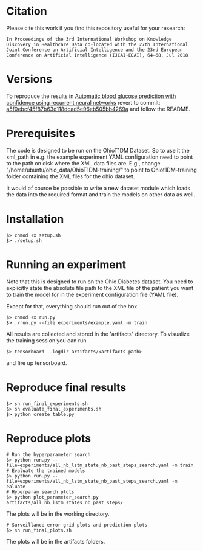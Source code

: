 # Citation

Please cite this work if you find this repository useful for your research:

    In Proceedings of the 3rd International Workshop on Knowledge Discovery in Healthcare Data co-located with the 27th International Joint Conference on Artificial Intelligence and the 23rd European Conference on Artificial Intelligence (IJCAI-ECAI), 64–68, Jul 2018

# Versions

To reproduce the results in [Automatic blood glucose prediction with confidence
using recurrent neural networks](http://ceur-ws.org/Vol-2148/paper10.pdf) revert to commit: [a5f0ebcf45f87b63d118dcad5e96eb505bb4269a](https://github.com/johnmartinsson/blood-glucose-prediction/commit/a5f0ebcf45f87b63d118dcad5e96eb505bb4269a) and follow the README.

# Prerequisites
The code is designed to be run on the OhioT1DM Dataset. So to use it the xml_path in e.g. the example experiment YAML configuration need to point to the path on disk where the XML data files are. E.g., change "/home/ubuntu/ohio_data/OhioT1DM-training/" to point to Ohiot1DM-training folder containing the XML files for the ohio dataset.

It would of cource be possible to write a new dataset module which loads the data into the required format and train the models on other data as well.

# Installation
    $> chmod +x setup.sh
    $> ./setup.sh

# Running an experiment
Note that this is designed to run on the Ohio Diabetes dataset. You need to
explicitly state the absolute file path to the XML file of the patient you want
to train the model for in the experiment configuration file (YAML file).

Except for that, everything should run out of the box.

    $> chmod +x run.py
    $> ./run.py --file experiments/example.yaml -m train

All results are collected and stored in the 'artifacts' directory. To visualize the training session you can run

    $> tensorboard --logdir artifacts/<artifacts-path>

and fire up tensorboard.

# Reproduce final results

    $> sh run_final_experiments.sh
    $> sh evaluate_final_experiments.sh
    $> python create_table.py

# Reproduce plots

    # Run the hyperparameter search
    $> python run.py --file=experiments/all_nb_lstm_state_nb_past_steps_search.yaml -m train
    # Evaluate the trained models
    $> python run.py --file=experiments/all_nb_lstm_state_nb_past_steps_search.yaml -m ealuate
    # Hyperparam search plots
    $> python plot_parameter_search.py artifacts/all_nb_lstm_states_nb_past_steps/

The plots will be in the working directory.
    
    # Surveillance error grid plots and prediction plots
    $> sh run_final_plots.sh
    
The plots will be in the artifacts folders.

